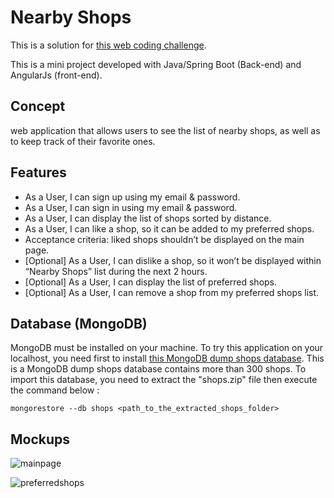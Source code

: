 # Nearby Shops

This is a solution for [this web coding challenge](https://github.com/hiddenfounders/web-internship-cc).

This is a mini project developed with Java/Spring Boot (Back-end) and AngularJs (front-end).

## Concept
web application that allows users to see the list of nearby shops, as well as to keep track of their favorite ones.

## Features
- As a User, I can sign up using my email & password.
- As a User, I can sign in using my email & password.
- As a User, I can display the list of shops sorted by distance.
- As a User, I can like a shop, so it can be added to my preferred shops.
- Acceptance criteria: liked shops shouldn’t be displayed on the main page.
- [Optional] As a User, I can dislike a shop, so it won’t be displayed within “Nearby Shops” list during the next 2 hours.
- [Optional] As a User, I can display the list of preferred shops.
- [Optional] As a User, I can remove a shop from my preferred shops list.

## Database (MongoDB)
MongoDB must be installed on your machine.
To try this application on your localhost, you need first to install [this MongoDB dump shops database](https://github.com/timpeace/nearby-shops/blob/master/shops.zip).
This is a MongoDB dump shops database contains more than 300 shops.
To import this database, you need to extract the "shops.zip" file then execute the command below :
```
mongorestore --db shops <path_to_the_extracted_shops_folder>
```

## Mockups
![mainpage](https://user-images.githubusercontent.com/22826923/40513579-be12fb2c-5f95-11e8-8ac5-520e42e1f159.png)

![preferredshops](https://user-images.githubusercontent.com/22826923/40513600-ce7f0d70-5f95-11e8-95b9-33c7f8ad77a8.png)

